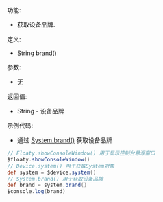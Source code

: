 功能:

+ 获取设备品牌.

定义:

+ String brand()

参数:

+ 无

返回值:

+ String - 设备品牌

示例代码:

+ 通过 [System.brand()](/API/Device/System/README.md?id=brand) 获取设备品牌

```groovy
// Floaty.showConsoleWindow() 用于显示控制台悬浮窗口
$floaty.showConsoleWindow()
// Device.system() 用于获取System对象
def system = $device.system()
// System.brand() 用于获取设备品牌
def brand = system.brand()
$console.log(brand)
```